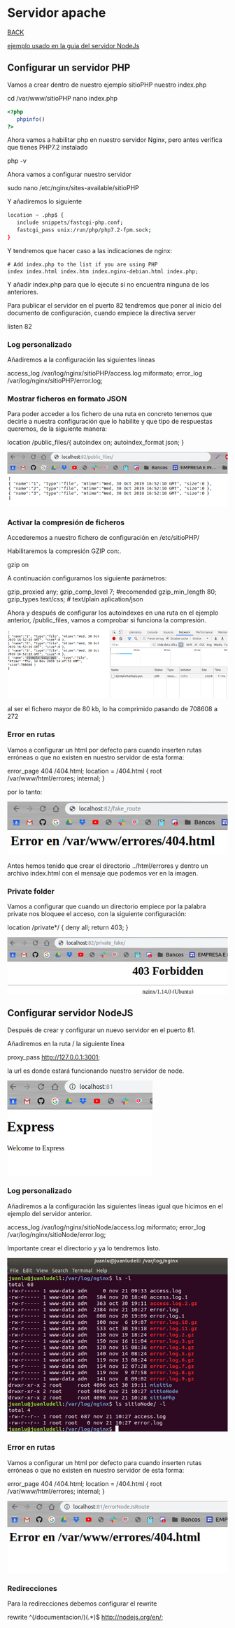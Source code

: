 # Servidor apache

[BACK](../README.md)

[ejemplo usado en la guia del servidor NodeJs](https://github.com/juanlubel/git-flow-nodeJs)

## Configurar un servidor PHP

Vamos a crear dentro de nuestro ejemplo sitioPHP nuestro index.php

   cd /var/www/sitioPHP
   nano index.php
  
```php
<?php
   phpinfo()
?>
```

Ahora vamos a habilitar php en nuestro servidor Nginx, pero antes verifica que tienes PHP7.2 instalado
  
   php -v
  
Ahora vamos a configurar nuestro servidor

   sudo nano /etc/nginx/sites-available/sitioPHP
  
Y añadiremos lo siguiente

``` bash
location ~ .php$ {
   include snippets/fastcgi-php.conf;
   fastcgi_pass unix:/run/php/php7.2-fpm.sock;
}
```

Y tendremos que hacer caso a las indicaciones de nginx:

    # Add index.php to the list if you are using PHP
    index index.html index.htm index.nginx-debian.html index.php;

Y añadir index.php para que lo ejecute si no encuentra ninguna de los anteriores.

Para publicar el servidor en el puerto 82 tendremos que poner al inicio del documento de configuración, cuando empiece la directiva server

   listen 82

### Log personalizado

Añadiremos a la configuración las siguientes líneas

   access_log /var/log/nginx/sitioPHP/access.log miformato;
   error_log /var/log/nginx/sitioPHP/error.log;

### Mostrar ficheros en formato JSON

Para poder acceder a los fichero de una ruta en concreto tenemos que decirle a nuestra configuración que lo habilite y que tipo de respuestas queremos, de la siguiente manera:

   location /public_files/{
       autoindex on;
       autoindex_format json;
   }

![](./imagenes/public_files.png)

### Activar la compresión de ficheros

Accederemos a nuestro fichero de configuración en /etc/sitioPHP/

Habilitaremos la compresión GZIP con:.

   gzip on

A continuación configuramos los siguiente parámetros:

   gzip_proxied any;
   gzip_comp_level 7; #recomended
   gzip_min_length 80;
   gzip_types text/css; # text/plain aplication/json

Ahora y después de configurar los autoindexes en una ruta en el ejemplo anterior, /public_files, vamos a comprobar si funciona la compresión.

![](./imagenes/ejemploGzip.png)

al ser el fichero mayor de 80 kb, lo ha comprimido pasando de 708608 a 272

### Error en rutas

Vamos a configurar un html por defecto para cuando inserten rutas erróneas o que no existen en nuestro servidor de esta forma:

   error_page 404 /404.html;
   location = /404.html {
           root /var/www/html/errores;
           internal;
   }

por lo tanto:

![](./imagenes/fake_routes.png)

Antes hemos tenido que crear el directorio ../html/errores y dentro un archivo index.html con el mensaje que podemos ver en la imagen.

### Private folder
 
Vamos a configurar que cuando un directorio empiece por la palabra private nos bloquee el acceso, con la siguiente configuración:

   location /private*/ {
           deny all;
           return 403;
   }

![](./imagenes/private_test.png)

## Configurar servidor NodeJS

Después de crear y configurar un nuevo servidor en el puerto 81.

Añadiremos en la ruta / la siguiente línea

   proxy_pass http://127.0.0.1:3001;

la url es donde estará funcionando nuestro servidor de node.

![](./imagenes/nodejs.png)

### Log personalizado

Añadiremos a la configuración las siguientes líneas igual que hicimos en el ejemplo del servidor anterior.

   access_log /var/log/nginx/sitioNode/access.log miformato;
   error_log /var/log/nginx/sitioNode/error.log;

Importante crear el directorio y ya lo tendremos listo.

![](./imagenes/errorLog.png)

### Error en rutas

Vamos a configurar un html por defecto para cuando inserten rutas erróneas o que no existen en nuestro servidor de esta forma:

   error_page 404 /404.html;
   location = /404.html {
           root /var/www/html/errores;
           internal;
   }

![](./imagenes/error_node.png)

### Redirecciones

Para la redirecciones debemos configurar el rewrite

   rewrite ^(/documentacion/)(.*)$ http://nodejs.org/en/;
